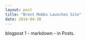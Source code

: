 ```yaml
---
layout: post
title: "Brent Mobbs Launches Site"
date: 2014-04-30
---
```


blogpost 1 - markdown - in Posts.
